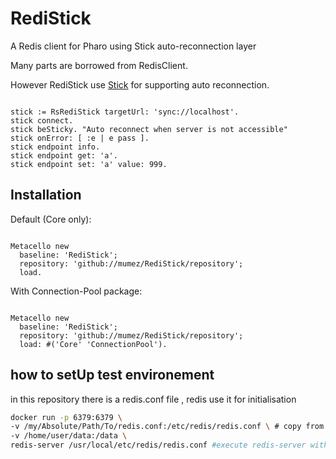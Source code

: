 # RediStick
A Redis client for Pharo using Stick auto-reconnection layer

Many parts are borrowed from RedisClient.

However RediStick use [Stick](https://github.com/mumez/Stick) for supporting auto reconnection.

```smalltalk

stick := RsRediStick targetUrl: 'sync://localhost'.
stick connect.
stick beSticky. "Auto reconnect when server is not accessible"
stick onError: [ :e | e pass ].
stick endpoint info.
stick endpoint get: 'a'.
stick endpoint set: 'a' value: 999.

```

## Installation

Default (Core only):

```smalltalk

Metacello new
  baseline: 'RediStick';
  repository: 'github://mumez/RediStick/repository';
  load.
```

With Connection-Pool package:

```smalltalk

Metacello new
  baseline: 'RediStick';
  repository: 'github://mumez/RediStick/repository';
  load: #('Core' 'ConnectionPool').
```

## how to setUp test environement

in this repository there is a redis.conf file , redis use it for initialisation

```bash
docker run -p 6379:6379 \
-v /my/Absolute/Path/To/redis.conf:/etc/redis/redis.conf \ # copy from my redis.conf file store in this repository to a file store in the docker container 
-v /home/user/data:/data \ 
redis-server /usr/local/etc/redis/redis.conf #execute redis-server with redis configuration file
```
